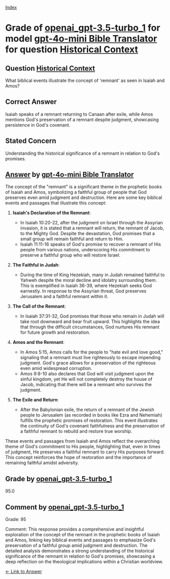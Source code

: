 
[Index](../../../../index.md)
# Grade of [openai_gpt-3.5-turbo_1](../../../grading_models/openai_gpt-3.5-turbo_1.md) for model [gpt-4o-mini Bible Translator](../../../answering_models/gpt-4o-mini_Bible_Translator.md) for question [Historical Context](../../../questions/Historical_Context.md)

## Question [Historical Context](../../../questions/Historical_Context.md)
What biblical events illustrate the concept of 'remnant' as seen in Isaiah and Amos?

## Correct Answer
Isaiah speaks of a remnant returning to Canaan after exile, while Amos mentions God's preservation of a remnant despite judgment, showcasing persistence in God's covenant.

## Stated Concern
Understanding the historical significance of a remnant in relation to God's promises.

## [Answer](../Historical_Context.md) by [gpt-4o-mini Bible Translator](../../../answering_models/gpt-4o-mini_Bible_Translator.md)
The concept of the "remnant" is a significant theme in the prophetic books of Isaiah and Amos, symbolizing a faithful group of people that God preserves even amid judgment and destruction. Here are some key biblical events and passages that illustrate this concept:

1. **Isaiah's Declaration of the Remnant**:
   - In Isaiah 10:20-22, after the judgment on Israel through the Assyrian invasion, it is stated that a remnant will return, the remnant of Jacob, to the Mighty God. Despite the devastation, God promises that a small group will remain faithful and return to Him.
   - Isaiah 11:11-16 speaks of God's promise to recover a remnant of His people from various nations, underscoring His commitment to preserve a faithful group who will restore Israel.

2. **The Faithful in Judah**:
   - During the time of King Hezekiah, many in Judah remained faithful to Yahweh despite the moral decline and idolatry surrounding them. This is exemplified in Isaiah 36-39, where Hezekiah seeks God earnestly. In response to the Assyrian threat, God preserves Jerusalem and a faithful remnant within it.

3. **The Call of the Remnant**:
   - In Isaiah 37:31-32, God promises that those who remain in Judah will take root downward and bear fruit upward. This highlights the idea that through the difficult circumstances, God nurtures His remnant for future growth and restoration.

4. **Amos and the Remnant**:
   - In Amos 5:15, Amos calls for the people to "hate evil and love good," signaling that a remnant must live righteously to escape impending judgment. God's grace allows for a preservation of the righteous even amid widespread corruption.
   - Amos 9:8-10 also declares that God will visit judgment upon the sinful kingdom, yet He will not completely destroy the house of Jacob, indicating that there will be a remnant who survives the judgment.

5. **The Exile and Return**:
   - After the Babylonian exile, the return of a remnant of the Jewish people to Jerusalem (as recorded in books like Ezra and Nehemiah) fulfills the prophetic promises of restoration. This event illustrates the continuity of God's covenant faithfulness and the preservation of a faithful remnant to rebuild and restore true worship.

These events and passages from Isaiah and Amos reflect the overarching theme of God's commitment to His people, highlighting that, even in times of judgment, He preserves a faithful remnant to carry His purposes forward. This concept reinforces the hope of restoration and the importance of remaining faithful amidst adversity.

## Grade by [openai_gpt-3.5-turbo_1](../../../grading_models/openai_gpt-3.5-turbo_1.md)
95.0

## Comment by [openai_gpt-3.5-turbo_1](../../../grading_models/openai_gpt-3.5-turbo_1.md)
Grade: 95

Comment: This response provides a comprehensive and insightful exploration of the concept of the remnant in the prophetic books of Isaiah and Amos, linking key biblical events and passages to emphasize God's preservation of a faithful group amid judgment and destruction. The detailed analysis demonstrates a strong understanding of the historical significance of the remnant in relation to God's promises, showcasing a deep reflection on the theological implications within a Christian worldview.

[&lt;- Link to Answer](../Historical_Context.md)
